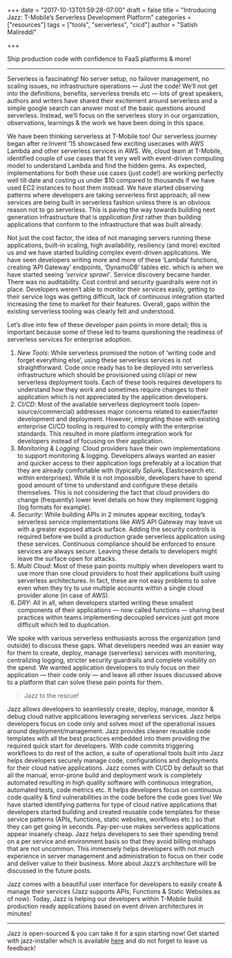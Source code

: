 +++
date = "2017-10-13T01:59:28-07:00"
draft = false
title = "Introducing Jazz: T-Mobile’s Serverless Development Platform"
categories = ["resources"]
tags = ["tools", "serverless", "cicd"]
author = "Satish Malireddi" 
 
+++

Ship production code with confidence to FaaS platforms & more!

*****

Serverless is fascinating! No server setup, no failover management, no scaling
issues, no infrastructure operations — Just the code! We’ll not get into the
definitions, benefits, serverless trends etc — lots of great speakers, authors
and writers have shared their excitement around serverless and a simple google
search can answer most of the basic questions around serverless. Instead, we’ll
focus on the serverless story in our organization, observations, learnings & the
work we have been doing in this space.

We have been thinking serverless at T-Mobile too! Our serverless journey began
after re:Invent ’15 showcased few exciting usecases with AWS Lambda and other
serverless services in AWS. We, cloud team at T-Mobile, identified couple of use
cases that fit very well with event-driven computing model to understand Lambda
and find the hidden gems. As expected, implementations for both these use cases
(just code!) are working perfectly well till date and costing us under $10
compared to thousands if we have used EC2 instances to host them instead. We
have started observing patterns where developers are taking serverless first
approach; all new services are being built in serverless fashion unless there is
an obvious reason not to go serverless. This is paving the way towards building
next generation infrastructure that is *application first* rather than building
applications that conform to the infrastructure that was built already.

Not just the cost factor, the idea of not managing servers running these
applications, built-in scaling, high availability, resiliency (and more) excited
us and we have started building complex event-driven applications. We have seen
developers writing more and more of these ‘Lambda’ functions, creating ‘API
Gateway’ endpoints, ‘DynamoDB’ tables etc. which is when we have started seeing
*‘service sprawl’*. Service discovery became harder. There was no auditability.
Cost control and security guardrails were not in place. Developers weren’t able
to monitor their services easily, getting to their service logs was getting
difficult, lack of continuous integration started increasing the time to market
for their features. Overall, gaps within the existing serverless tooling was
clearly felt and understood.

Let’s dive into few of these developer pain points in more detail; this is
important because some of these led to teams questioning the readiness of
serverless services for enterprise adoption.

1.  *New Tools*: While serverless promised the notion of ‘writing code and forget
everything else’, using these serverless services is not straightforward. Code
once ready has to be deployed into serverless infrastructure which should be
provisioned using cli/api or new serverless deployment tools. Each of these
tools requires developers to understand how they work and sometimes require
changes to their application which is not appreciated by the application
developers.
1.  *CI/CD*: Most of the available serverless deployment tools
(open-source/commercial) addresses major concerns related to easier/faster
development and deployment. However, integrating those with existing enterprise
CI/CD tooling is required to comply with the enterprise standards. This resulted
in more platform integration work for developers instead of focusing on their
application.
1.  *Monitoring & Logging*: Cloud providers have their own implementations to
support monitoring & logging. Developers always wanted an easier and quicker
access to their application logs preferably at a location that they are already
comfortable with (typically Splunk, Elasticsearch etc. within enterprises).
While it is not impossible, developers have to spend good amount of time to
understand and configure these details themselves. This is not considering the
fact that cloud providers do change (frequently) lower level details on how they
implement logging (log formats for example).
1.  *Security*: While building APIs in 2 minutes appear exciting, today’s serverless
service implementations like AWS API Gateway may leave us with a greater exposed
attack surface. Adding the security controls is required before we build a
production grade serverless application using these services. Continuous
compliance should be enforced to ensure services are always secure. Leaving
these details to developers might leave the surface open for attacks.
1.  *Multi Cloud*: Most of these pain points multiply when developers want to use
more than one cloud providers to host their applications built using serverless
architectures. In fact, these are not easy problems to solve even when they try
to use multiple accounts within a single cloud provider alone (in case of AWS).
1.  *DRY*: All in all, when developers started writing these smallest components of
their applications — now called functions — sharing best practices within teams
implementing decoupled services just got more difficult which led to
duplication.

We spoke with various serverless enthusiasts across the organization (and
outside) to discuss these gaps. What developers needed was an easier way for
them to create, deploy, manage (serverless) services with monitoring,
centralizing logging, stricter security guardrails and complete visibility on
the spend. We wanted application developers to truly focus on their application
— their code only — and leave all other issues discussed above to a platform
that can solve these pain points for them.

> Jazz to the rescue!

Jazz allows developers to seamlessly create, deploy, manage, monitor & debug
cloud native applications leveraging serverless services. Jazz helps developers
focus on code only and solves most of the operational issues around
deployment/management. Jazz provides cleaner reusable code templates with all
the best practices embedded into them providing the required quick start for
developers. With code commits triggering workflows to do rest of the action, a
suite of operational tools built into Jazz helps developers securely manage
code, configurations and deployments for their cloud native applications. Jazz
comes with CI/CD by default so that all the manual, error-prone build and
deployment work is completely automated resulting in high quality software with
continuous integration, automated tests, code metrics etc. It helps developers
focus on continuous code quality & find vulnerabilities in the code before the
code goes live! We have started identifying patterns for type of cloud native
applications that developers started building and created reusable code
templates for these service patterns (APIs, functions, static websites,
workflows etc.) so that they can get going in seconds. Pay-per-use makes
serverless applications appear insanely cheap. Jazz helps developers to see
their spending trend on a per service and environment basis so that they avoid
billing mishaps that are not uncommon. This immensely helps developers with not
much experience in server management and administration to focus on their code
and deliver value to their business. More about Jazz’s architecture will be
discussed in the future posts.

Jazz comes with a beautiful user interface for developers to easily create &
manage their services (Jazz supports APIs, Functions & Static Websites as of
now). Today, Jazz is helping our developers within T-Mobile build production
ready applications based on event driven architectures in minutes!

*****

Jazz is open-sourced & you can take it for a spin starting now! Get started with
jazz-installer which is available
[here](https://github.com/tmobile/jazz-installer) and do not forget to leave us
feedback!
